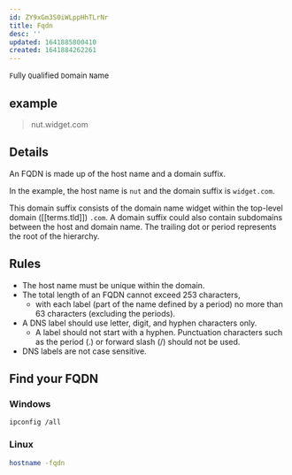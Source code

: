 ```yaml
---
id: ZY9xGm3S0iWLppHhTLrNr
title: Fqdn
desc: ''
updated: 1641885800410
created: 1641884262261
---
```


`F`ully `Q`ualified `D`omain `N`ame

## example

> nut.widget.com

## Details

An FQDN is made up of the host name and a domain suffix. 

In the example, the host name is `nut` and the domain suffix is `widget.com`. 

This domain suffix consists of the domain name widget within the top-level domain ([[terms.tld]]) `.com`.
A domain suffix could also contain subdomains between the host and domain name. 
The trailing dot or period represents the root of the hierarchy.

## Rules

- The host name must be unique within the domain.
- The total length of an FQDN cannot exceed 253 characters, 
    - with each label (part of the name defined by a period) no more than 63 characters (excluding the periods).
- A DNS label should use letter, digit, and hyphen characters only. 
    - A label should not start with a hyphen. Punctuation characters such as the period (.) or forward slash (/) should not be used.
- DNS labels are not case sensitive.

## Find your FQDN

### Windows

```shell
ipconfig /all
```

### Linux

```bash
hostname -fqdn
```
